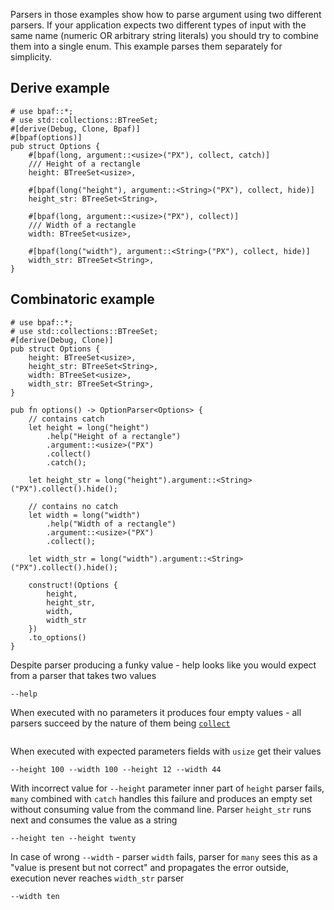 Parsers in those examples show how to parse argument using two different parsers. If your
application expects two different types of input with the same name (numeric OR arbitrary
string literals) you should try to combine them into a single enum. This example parses them
separately for simplicity.

## Derive example

```rust,id:1
# use bpaf::*;
# use std::collections::BTreeSet;
#[derive(Debug, Clone, Bpaf)]
#[bpaf(options)]
pub struct Options {
    #[bpaf(long, argument::<usize>("PX"), collect, catch)]
    /// Height of a rectangle
    height: BTreeSet<usize>,

    #[bpaf(long("height"), argument::<String>("PX"), collect, hide)]
    height_str: BTreeSet<String>,

    #[bpaf(long, argument::<usize>("PX"), collect)]
    /// Width of a rectangle
    width: BTreeSet<usize>,

    #[bpaf(long("width"), argument::<String>("PX"), collect, hide)]
    width_str: BTreeSet<String>,
}
```

## Combinatoric example

```rust,id:2
# use bpaf::*;
# use std::collections::BTreeSet;
#[derive(Debug, Clone)]
pub struct Options {
    height: BTreeSet<usize>,
    height_str: BTreeSet<String>,
    width: BTreeSet<usize>,
    width_str: BTreeSet<String>,
}

pub fn options() -> OptionParser<Options> {
    // contains catch
    let height = long("height")
        .help("Height of a rectangle")
        .argument::<usize>("PX")
        .collect()
        .catch();

    let height_str = long("height").argument::<String>("PX").collect().hide();

    // contains no catch
    let width = long("width")
        .help("Width of a rectangle")
        .argument::<usize>("PX")
        .collect();

    let width_str = long("width").argument::<String>("PX").collect().hide();

    construct!(Options {
        height,
        height_str,
        width,
        width_str
    })
    .to_options()
}
```


Despite parser producing a funky value - help looks like you would expect from a parser that
takes two values

```run,id:1,id:2
--help
```

When executed with no parameters it produces four empty values - all parsers succeed by the
nature of them being [`collect`](Parser::collect)

```run,id:1,id:2

```

When executed with expected parameters fields with `usize` get their values

```run,id:1,id:2
--height 100 --width 100 --height 12 --width 44
```

With incorrect value for `--height` parameter inner part of `height` parser fails, `many`
combined with `catch` handles this failure and produces an empty set without consuming value from the
command line. Parser `height_str` runs next and consumes the value as a string

```run,id:1,id:2
--height ten --height twenty
```

In case of wrong `--width` - parser `width` fails, parser for `many` sees this as a
"value is present but not correct" and propagates the error outside, execution never reaches
`width_str` parser

```run,id:1,id:2
--width ten
```
